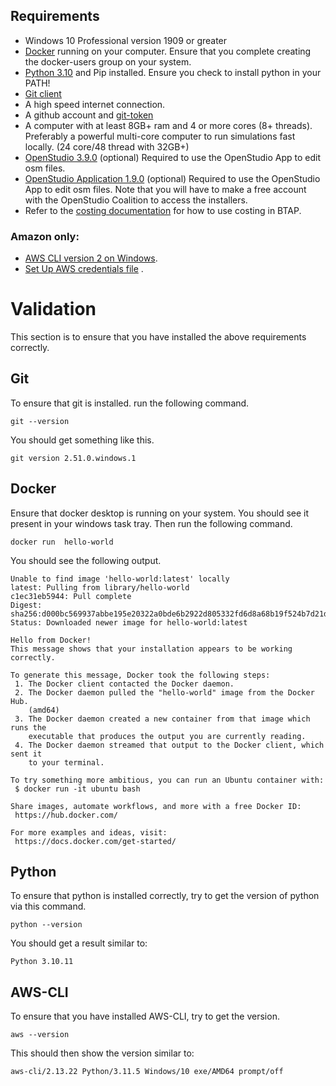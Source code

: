 ## Requirements
* Windows 10 Professional version 1909 or greater 
* [Docker](https://docs.docker.com/desktop/install/windows-install/) running on your computer. Ensure that you complete creating the docker-users group on your system.
* [Python 3.10](https://www.python.org/ftp/python/3.10.10/python-3.10.10-amd64.exe) and Pip installed.  Ensure you check to install python in your PATH!
* [Git client](https://git-scm.com/downloads)
* A high speed internet connection.
* A github account and [git-token](https://docs.github.com/en/github/authenticating-to-github/creating-a-personal-access-token)
* A computer with at least 8GB+ ram and 4 or more cores (8+ threads). Preferably a powerful multi-core computer to run simulations fast locally. (24 core/48 thread with 32GB+) 
* [OpenStudio 3.9.0](https://github.com/NREL/OpenStudio/releases/tag/v3.9.0) (optional) Required to use the OpenStudio App to edit osm files.
* [OpenStudio Application 1.9.0](https://github.com/openstudiocoalition/OpenStudioApplication/releases/tag/v1.9.0) (optional) Required to use the OpenStudio App to edit osm files. Note that you will have to make a free account with the OpenStudio Coalition to access the installers.
* Refer to the [costing documentation](costing.md) for how to use costing in BTAP.
### Amazon only:
* [AWS CLI version 2 on Windows](https://docs.aws.amazon.com/cli/latest/userguide/install-cliv2-windows.html).
* [Set Up AWS credentials file](https://docs.aws.amazon.com/cli/latest/userguide/cli-configure-files.html) . 


# Validation

This section is to ensure that you have installed the above requirements correctly. 

## Git
To ensure that git is installed. run the following command. 
```
git --version
```

You should get something like this. 
```
git version 2.51.0.windows.1
```

## Docker
Ensure that docker desktop is running on your system.  You should see it present in your windows task tray.  Then run the following command. 

```
docker run  hello-world
```

You should see the following output.

```
Unable to find image 'hello-world:latest' locally
latest: Pulling from library/hello-world
c1ec31eb5944: Pull complete
Digest: sha256:d000bc569937abbe195e20322a0bde6b2922d805332fd6d8a68b19f524b7d21d
Status: Downloaded newer image for hello-world:latest

Hello from Docker!
This message shows that your installation appears to be working correctly.

To generate this message, Docker took the following steps:
 1. The Docker client contacted the Docker daemon.
 2. The Docker daemon pulled the "hello-world" image from the Docker Hub.
    (amd64)
 3. The Docker daemon created a new container from that image which runs the
    executable that produces the output you are currently reading.
 4. The Docker daemon streamed that output to the Docker client, which sent it
    to your terminal.

To try something more ambitious, you can run an Ubuntu container with:
 $ docker run -it ubuntu bash

Share images, automate workflows, and more with a free Docker ID:
 https://hub.docker.com/

For more examples and ideas, visit:
 https://docs.docker.com/get-started/
```

## Python
To ensure that python is installed correctly, try to get the version of python via this command. 
```
python --version
```
You should get a result similar to: 
```
Python 3.10.11
```
## AWS-CLI
To ensure that you have installed AWS-CLI, try to get the version. 

```
aws --version
```

This should then show the version similar to: 

```
aws-cli/2.13.22 Python/3.11.5 Windows/10 exe/AMD64 prompt/off
```
